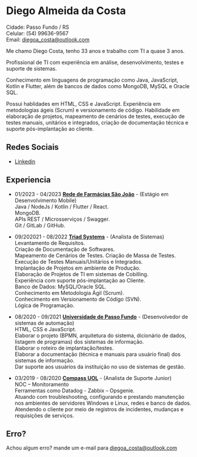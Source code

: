 # Diego Almeida da Costa

Cidade: Passo Fundo / RS<br>
Celular: (54) 99636-9567<br>
Email: diegoa_costa@outlook.com

Me chamo Diego Costa, tenho 33 anos e trabalho com TI a quase 3 anos.

Profissional de TI com experiência em análise, desenvolvimento, testes e suporte de sistemas.

Conhecimento em linguagens de programação como Java, JavaScript, Kotlin e Flutter, além de bancos de dados como MongoDB, MySQL e Oracle SQL.

Possui hablidades em HTML, CSS e JavaScript. Experiência em metodologias ágeis (Scrum) e versionamento de código. Habilidade em elaboração de projetos, mapeamento de cenários de testes, execução de testes manuais, unitários e integrados, criação de documentação técnica e suporte pós-implantação ao cliente.


## Redes Sociais

- [Linkedin](https://www.linkedin.com/in/diegoalmeidacosta/)

## Experiencia

- 01/2023 - 04/2023 **[Rede de Farmácias São João](https://www.saojoaofarmacias.com.br/)** -
  (Estágio em Desenvolvimento Mobile)<br>
  Java / NodeJs / Kotlin / Flutter / React.<br>
  MongoDB.<br>
  APIs REST / Microsserviços / Swagger.<br>
  Git / GitLab / GitHub.<br>

- 09/202021 - 08/2022 **[Triad Systems](https://www.triadsystems.com.br/)** -
  (Analista de Sistemas)<br>
  Levantamento de Requisitos.<br>
  Criação de Documentação de Softwares.<br>
  Mapeamento de Cenários de Testes. Criação de Massa de Testes. Execução de Testes Manuais/Unitários e Integrados.<br>
  Implantação de Projetos em ambiente de Produção.<br>
  Elaboração de Projetos de TI em sistemas de Cobilling.<br>
  Experiência com suporte pós-implantação ao Cliente.<br>
  Banco de Dados: MySQL/Oracle SQL.<br>
  Conhecimento em Metodologia Ágil (Scrum).<br>
  Conhecimento em Versionamento de Código (SVN).<br>
  Lógica de Programação.<br>
  
* 08/2020 - 09/2021 **[Universidade de Passo Fundo](https://www.upf.br/)** -
  (Desenvolvedor de sistemas de automação)<br>
  HTML, CSS e JavaScript.<br>
  Elaborar o projeto (BPMN, arquitetura do sistema, dicionário de dados, listagem de programas) dos sistemas de informação.<br>
  Elaborar o roteiro de implantação/testes.<br>
  Elaborar a documentação (técnica e manuais para usuário final) dos sistemas de informação.<br>
  Dar suporte aos usuários da instituição no uso de sistemas de gestão.<br>

  
* 03/2019 - 08/2020 **[Compass UOL](https://compass.uol/en/home/)** -
  (Analista de Suporte Junior)<br>
  NOC – Monitoramento<br>
  Ferramentas como Datadog - Zabbix – Opsgenie.<br>
  Atuando com troubleshooting, configurando e prestando manutenção nos ambientes de servidores Windows e Linux, redes e banco de dados.<br>
  Atendendo o cliente por meio de registros de incidentes, mudanças e requisições de serviços.


## Erro?

Achou algum erro? mande um e-mail para diegoa_costa@outlook.com
